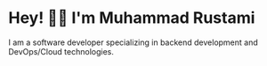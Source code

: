 # Hey! 👋🏼 I'm Muhammad Rustami

I am a software developer specializing in backend development and DevOps/Cloud technologies.
